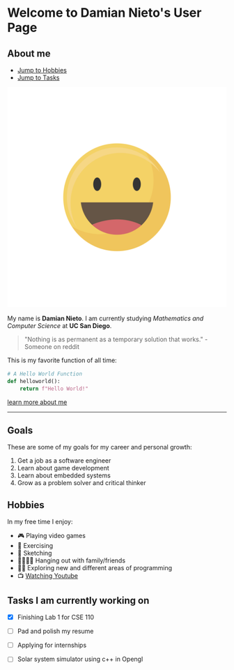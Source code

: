# Welcome to Damian Nieto's User Page


## About me

- [Jump to Hobbies](#hobbies)
- [Jump to Tasks](#tasks-im-working-on)


![My Photo](25513.jpg)


My name is **Damian Nieto**. I am currently studying _Mathematics and Computer Science_ at **UC San Diego**.

> "Nothing is as permanent as a temporary solution that works."
> -Someone on reddit 

This is my favorite function of all time:

```python
# A Hello World Function
def helloworld():
    return f"Hello World!" 
```

[learn more about me](about.md)

---

## Goals 

These are some of my goals for my career and personal growth:

1. Get a job as a software engineer
2. Learn about game development
3. Learn about embedded systems
4. Grow as a problem solver and critical thinker


## Hobbies 

In my free time I enjoy: 

- 🎮 Playing video games
- 💪 Exercising
- 🎨 Sketching
- 👨‍👩‍👧‍👦 Hanging out with family/friends
- 👨‍💻 Exploring new and different areas of programming
- 📺 [Watching Youtube](https://youtube.com)    


## Tasks I am currently working on

- [X] Finishing Lab 1 for CSE 110
- [ ] Pad and polish my resume
- [ ] Applying for internships
- [ ] Solar system simulator using c++ in Opengl










